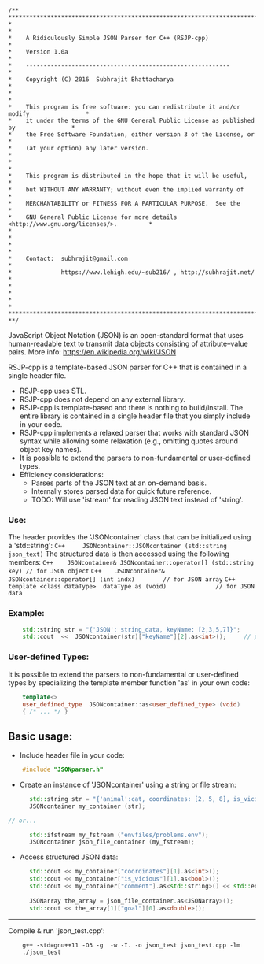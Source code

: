```
/** **************************************************************************************
*                                                                                        *
*    A Ridiculously Simple JSON Parser for C++ (RSJP-cpp)                                *
*    Version 1.0a                                                                        *
*    ----------------------------------------------------------                          *
*    Copyright (C) 2016  Subhrajit Bhattacharya                                          *
*                                                                                        *
*    This program is free software: you can redistribute it and/or modify                *
*    it under the terms of the GNU General Public License as published by                *
*    the Free Software Foundation, either version 3 of the License, or                   *
*    (at your option) any later version.                                                 *
*                                                                                        *
*    This program is distributed in the hope that it will be useful,                     *
*    but WITHOUT ANY WARRANTY; without even the implied warranty of                      *
*    MERCHANTABILITY or FITNESS FOR A PARTICULAR PURPOSE.  See the                       *
*    GNU General Public License for more details <http://www.gnu.org/licenses/>.         *
*                                                                                        *
*                                                                                        *
*    Contact:  subhrajit@gmail.com                                                       *
*              https://www.lehigh.edu/~sub216/ , http://subhrajit.net/                   *
*                                                                                        *
*                                                                                        *
*************************************************************************************** **/
```

JavaScript Object Notation (JSON) is an open-standard format that uses human-readable text
    to transmit data objects consisting of attribute–value pairs.
    More info: https://en.wikipedia.org/wiki/JSON 

RSJP-cpp is a template-based JSON parser for C++ that is contained in a single header file.
*   RSJP-cpp uses STL.
*   RSJP-cpp does not depend on any external library.
*   RSJP-cpp is template-based and there is nothing to build/install. The entire library is 
    contained in a single header file that you simply include in your code.
*   RSJP-cpp implements a relaxed parser that works with standard JSON syntax while
    allowing some relaxation (e.g., omitting quotes around object key names).
*   It is possible to extend the parsers to non-fundamental or user-defined types.
*   Efficiency considerations:
    - Parses parts of the JSON text at an on-demand basis.
    - Internally stores parsed data for quick future reference.
    - TODO: Will use 'istream' for reading JSON text instead of 'string'.

### Use:
The header provides the 'JSONcontainer' class that can be initialized using a 'std::string':
```C++     JSONcontainer::JSONcontainer (std::string json_text)```
The structured data is then accessed using the following members:
```C++    JSONcontainer& JSONcontainer::operator[] (std::string key) // for JSON object```
```C++    JSONcontainer& JSONcontainer::operator[] (int indx)        // for JSON array```
```C++    template <class dataType>  dataType as (void)              // for JSON data```

### Example:
```C++
    std::string str = "{'JSON': string_data, keyName: [2,3,5,7]}";
    std::cout  <<  JSONcontainer(str)["keyName"][2].as<int>();     // prints 5
```

### User-defined Types:
It is possible to extend the parsers to non-fundamental or user-defined types by
specializing the template member function 'as' in your own code:
```C++
    template<>
    user_defined_type  JSONcontainer::as<user_defined_type> (void)
    { /* ... */ }
```

Basic usage:
------------

* Include header file in your code:
```C++
    #include "JSONparser.h"
```

* Create an instance of 'JSONcontainer' using a string or file stream:
```C++
      std::string str = "{'animal':cat, coordinates: [2, 5, 8], is_vicious: false, \n comment:'It\\'s in fact quite...\\t adorable.' }";
      JSONcontainer my_container (str);

// or...

      std::ifstream my_fstream ("envfiles/problems.env");
      JSONcontainer json_file_container (my_fstream);
```

* Access structured JSON data:
```C++
      std::cout << my_container["coordinates"][1].as<int>();
      std::cout << my_container["is_vicious"][1].as<bool>();
      std::cout << my_container["comment"].as<std::string>() << std::endl;
    
      JSONarray the_array = json_file_container.as<JSONarray>();
      std::cout << the_array[1]["goal"][0].as<double>();
 ```
    
-----------------------------
Compile & run 'json_test.cpp':
```
    g++ -std=gnu++11 -O3 -g  -w -I. -o json_test json_test.cpp -lm
    ./json_test
```

